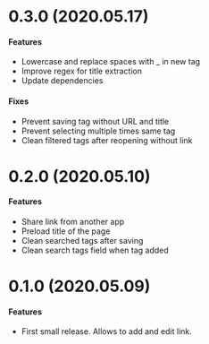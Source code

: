 # 0.3.0 (2020.05.17)

#### Features
- Lowercase and replace spaces with _ in new tag
- Improve regex for title extraction
- Update dependencies

#### Fixes
- Prevent saving tag without URL and title
- Prevent selecting multiple times same tag
- Clean filtered tags after reopening without link

# 0.2.0 (2020.05.10)

#### Features
- Share link from another app
- Preload title of the page
- Clean searched tags after saving
- Clean search tags field when tag added

# 0.1.0 (2020.05.09)

#### Features
- First small release. Allows to add and edit link.
